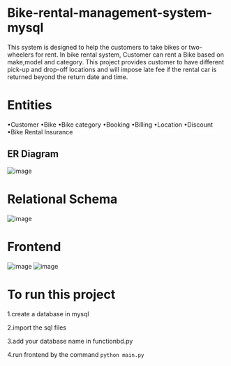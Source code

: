 # Bike-rental-management-system-mysql
This system is designed to help the customers to take bikes or two-wheelers for rent. In bike rental system, Customer can rent a Bike based on make,model and category. This project provides customer to have different pick-up and drop-off locations and will impose late fee if the rental car is returned beyond the return date and time.

# Entities
•Customer
•Bike
•Bike category
•Booking
•Billing
•Location
•Discount
•Bike Rental Insurance

## ER Diagram
![image](https://github.com/pratt4/bike-rental-management-system-mysql/assets/90851204/9cafdb61-c2c8-4cbd-9a05-6a7f4b81c289)

# Relational Schema
![image](https://github.com/pratt4/bike-rental-management-system-mysql/assets/90851204/3957be5e-c0e4-48be-853c-2278c3a0e12e)

# Frontend
![image](https://github.com/pratt4/bike-rental-management-system-mysql/assets/90851204/e196477f-8516-4d41-a1ef-924dde99d77e)
![image](https://github.com/pratt4/bike-rental-management-system-mysql/assets/90851204/65c5d807-b3f0-4b40-9a71-ee3dcd9ed7d4)

# To run this project
1.create a database in mysql

2.import the sql files

3.add your database name in functionbd.py

4.run frontend by the command `python main.py`


